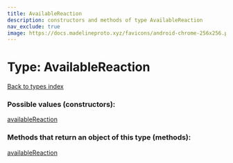 ```yaml
---
title: AvailableReaction
description: constructors and methods of type AvailableReaction
nav_exclude: true
image: https://docs.madelineproto.xyz/favicons/android-chrome-256x256.png
---
```

# Type: AvailableReaction
[Back to types index](index.html)



### Possible values (constructors):

[availableReaction](/API_docs/constructors/availableReaction.html)  



### Methods that return an object of this type (methods):



[availableReaction](/API_docs/constructors/availableReaction.html)  

